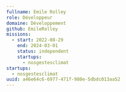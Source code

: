 ```yaml
---
fullname: Emile Rolley
role: Développeur
domaine: Développement
github: EmileRolley
missions:
  - start: 2022-08-29
    end: 2024-03-01
    status: independent
    startups:
      - nosgestesclimat
startups:
  - nosgestesclimat
uuid: a46e64c6-6977-471f-980e-5dbdc013aa52
---
```

